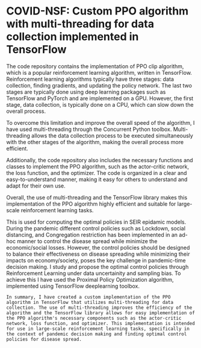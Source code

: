 # COVID-NSF: Custom PPO algorithm with multi-threading for data collection implemented in TensorFlow

The code repository contains the implementation of PPO clip algorithm, which is a popular reinforcement learning algorithm, written in TensorFlow. Reinforcement learning algorithms typically have three stages: data collection, finding gradients, and updating the policy network. The last two stages are typically done using deep learning packages such as TensorFlow and PyTorch and are implemented on a GPU. However, the first stage, data collection, is typically done on a CPU, which can slow down the overall process.

To overcome this limitation and improve the overall speed of the algorithm, I have used multi-threading through the Concurrent Python toolbox. Multi-threading allows the data collection process to be executed simultaneously with the other stages of the algorithm, making the overall process more efficient. 

Additionally, the code repository also includes the necessary functions and classes to implement the PPO algorithm, such as the actor-critic network, the loss function, and the optimizer. The code is organized in a clear and easy-to-understand manner, making it easy for others to understand and adapt for their own use.

Overall, the use of multi-threading and the TensorFlow library makes this implementation of the PPO algorithm highly efficient and suitable for large-scale reinforcement learning tasks.

This is  used for computing the optimal policies in SEIR epidamic models. During the pandemic different control policies such as Lockdown, social distancing, and Congregation restriction has been implemented in an ad-hoc manner to control the disease spread while minimize the economic/social losses. However, the control policies should be designed to balance their effectiveness on disease spreading while minimizing their impacts on economy/society, poses the key challenge in pandemic-time decision making.  I study and propose the optimal control policies through Reinforcement Learning under data uncertainity and sampling bias. To achieve this I have used the Proximal Policy Optimization algorithm, implemented using TensorFlow deeplearning toolbox. 


`In summary, I have created a custom implementation of the PPO algorithm in TensorFlow that utilizes multi-threading for data collection. The use of multi-threading improves the efficiency of the algorithm and the TensorFlow library allows for easy implementation of the PPO algorithm's necessary components such as the actor-critic network, loss function, and optimizer. This implementation is intended for use in large-scale reinforcement learning tasks, specifically in the context of pandemic decision making and finding optimal control policies for disease spread.`
